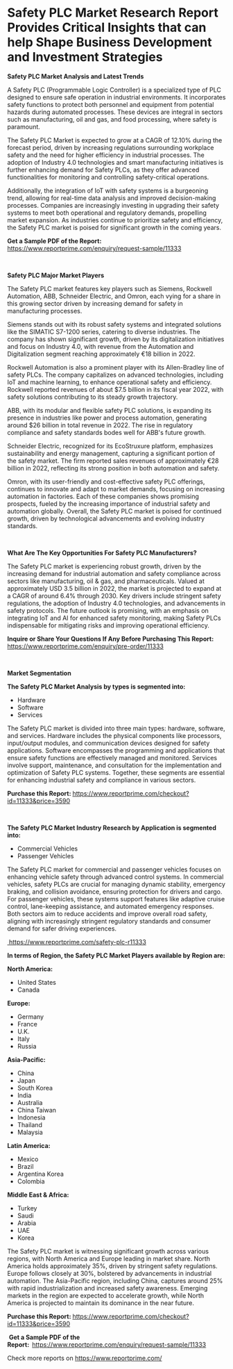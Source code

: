 <p><h1>Safety PLC Market Research Report Provides Critical Insights that can help Shape Business Development and Investment Strategies</h1></p><p><strong>Safety PLC Market Analysis and Latest Trends</strong></p>
<p><p>A Safety PLC (Programmable Logic Controller) is a specialized type of PLC designed to ensure safe operation in industrial environments. It incorporates safety functions to protect both personnel and equipment from potential hazards during automated processes. These devices are integral in sectors such as manufacturing, oil and gas, and food processing, where safety is paramount.</p><p>The Safety PLC Market is expected to grow at a CAGR of 12.10% during the forecast period, driven by increasing regulations surrounding workplace safety and the need for higher efficiency in industrial processes. The adoption of Industry 4.0 technologies and smart manufacturing initiatives is further enhancing demand for Safety PLCs, as they offer advanced functionalities for monitoring and controlling safety-critical operations.</p><p>Additionally, the integration of IoT with safety systems is a burgeoning trend, allowing for real-time data analysis and improved decision-making processes. Companies are increasingly investing in upgrading their safety systems to meet both operational and regulatory demands, propelling market expansion. As industries continue to prioritize safety and efficiency, the Safety PLC market is poised for significant growth in the coming years.</p></p>
<p><strong>Get a Sample PDF of the Report:&nbsp;</strong> <a href="https://www.reportprime.com/enquiry/request-sample/11333?utm_campaign=3172&utm_medium=2&utm_source=Github&utm_content=ia&utm_term=20032025&utm_id=safety-plc">https://www.reportprime.com/enquiry/request-sample/11333</a></p>
<p>&nbsp;</p>
<p><strong>Safety PLC Major Market Players</strong></p>
<p><p>The Safety PLC market features key players such as Siemens, Rockwell Automation, ABB, Schneider Electric, and Omron, each vying for a share in this growing sector driven by increasing demand for safety in manufacturing processes.</p><p>Siemens stands out with its robust safety systems and integrated solutions like the SIMATIC S7-1200 series, catering to diverse industries. The company has shown significant growth, driven by its digitalization initiatives and focus on Industry 4.0, with revenue from the Automation and Digitalization segment reaching approximately €18 billion in 2022.</p><p>Rockwell Automation is also a prominent player with its Allen-Bradley line of safety PLCs. The company capitalizes on advanced technologies, including IoT and machine learning, to enhance operational safety and efficiency. Rockwell reported revenues of about $7.5 billion in its fiscal year 2022, with safety solutions contributing to its steady growth trajectory.</p><p>ABB, with its modular and flexible safety PLC solutions, is expanding its presence in industries like power and process automation, generating around $26 billion in total revenue in 2022. The rise in regulatory compliance and safety standards bodes well for ABB's future growth.</p><p>Schneider Electric, recognized for its EcoStruxure platform, emphasizes sustainability and energy management, capturing a significant portion of the safety market. The firm reported sales revenues of approximately €28 billion in 2022, reflecting its strong position in both automation and safety.</p><p>Omron, with its user-friendly and cost-effective safety PLC offerings, continues to innovate and adapt to market demands, focusing on increasing automation in factories. Each of these companies shows promising prospects, fueled by the increasing importance of industrial safety and automation globally. Overall, the Safety PLC market is poised for continued growth, driven by technological advancements and evolving industry standards.</p></p>
<p>&nbsp;</p>
<p><strong>What Are The Key Opportunities For Safety PLC Manufacturers?</strong></p>
<p><p>The Safety PLC market is experiencing robust growth, driven by the increasing demand for industrial automation and safety compliance across sectors like manufacturing, oil & gas, and pharmaceuticals. Valued at approximately USD 3.5 billion in 2022, the market is projected to expand at a CAGR of around 6.4% through 2030. Key drivers include stringent safety regulations, the adoption of Industry 4.0 technologies, and advancements in safety protocols. The future outlook is promising, with an emphasis on integrating IoT and AI for enhanced safety monitoring, making Safety PLCs indispensable for mitigating risks and improving operational efficiency.</p></p>
<p><strong>Inquire or Share Your Questions If Any Before Purchasing This Report:</strong> <a href="https://www.reportprime.com/enquiry/pre-order/11333?utm_campaign=3172&utm_medium=2&utm_source=Github&utm_content=ia&utm_term=20032025&utm_id=safety-plc">https://www.reportprime.com/enquiry/pre-order/11333</a></p>
<p>&nbsp;</p>
<p><strong>Market Segmentation</strong></p>
<p><strong>The Safety PLC Market Analysis by types is segmented into:</strong></p>
<p><ul><li>Hardware</li><li>Software</li><li>Services</li></ul></p>
<p><p>The Safety PLC market is divided into three main types: hardware, software, and services. Hardware includes the physical components like processors, input/output modules, and communication devices designed for safety applications. Software encompasses the programming and applications that ensure safety functions are effectively managed and monitored. Services involve support, maintenance, and consultation for the implementation and optimization of Safety PLC systems. Together, these segments are essential for enhancing industrial safety and compliance in various sectors.</p></p>
<p><strong>Purchase this Report:&nbsp;</strong><a href="https://www.reportprime.com/checkout?id=11333&price=3590&utm_campaign=3172&utm_medium=2&utm_source=Github&utm_content=ia&utm_term=20032025&utm_id=safety-plc">https://www.reportprime.com/checkout?id=11333&price=3590</a></p>
<p>&nbsp;</p>
<p><strong>The Safety PLC Market Industry Research by Application is segmented into:</strong></p>
<p><ul><li>Commercial Vehicles</li><li>Passenger Vehicles</li></ul></p>
<p><p>The Safety PLC market for commercial and passenger vehicles focuses on enhancing vehicle safety through advanced control systems. In commercial vehicles, safety PLCs are crucial for managing dynamic stability, emergency braking, and collision avoidance, ensuring protection for drivers and cargo. For passenger vehicles, these systems support features like adaptive cruise control, lane-keeping assistance, and automated emergency responses. Both sectors aim to reduce accidents and improve overall road safety, aligning with increasingly stringent regulatory standards and consumer demand for safer driving experiences.</p></p>
<p><a href="https://www.reportprime.com/safety-plc-r11333?utm_campaign=3172&utm_medium=2&utm_source=Github&utm_content=ia&utm_term=20032025&utm_id=safety-plc">&nbsp;https://www.reportprime.com/safety-plc-r11333</a></p>
<p><strong>In terms of Region, the Safety PLC Market Players available by Region are:</strong></p>
<p>
    <p> <strong> North America: </strong>
        <ul>
            <li>United States</li>
            <li>Canada</li>
        </ul>
        </p> 
    <p> <strong> Europe: </strong>
        <ul>
            <li>Germany</li>
            <li>France</li>
            <li>U.K.</li>
            <li>Italy</li>
            <li>Russia</li>
        </ul>
        </p> 
    <p> <strong> Asia-Pacific: </strong>
        <ul>
            <li>China</li>
            <li>Japan</li>
            <li>South Korea</li>
            <li>India</li>
            <li>Australia</li>
            <li>China Taiwan</li>
            <li>Indonesia</li>
            <li>Thailand</li>
            <li>Malaysia</li>
        </ul>
        </p> 
    <p> <strong> Latin America: </strong>
        <ul>
            <li>Mexico</li>
            <li>Brazil</li>
            <li>Argentina Korea</li>
            <li>Colombia</li>
        </ul>
        </p> 
    <p> <strong> Middle East & Africa: </strong>
        <ul>
            <li>Turkey</li>
            <li>Saudi</li>
            <li>Arabia</li>
            <li>UAE</li>
            <li>Korea</li>
        </ul>
    </p>
    </p>
<p><p>The Safety PLC market is witnessing significant growth across various regions, with North America and Europe leading in market share. North America holds approximately 35%, driven by stringent safety regulations. Europe follows closely at 30%, bolstered by advancements in industrial automation. The Asia-Pacific region, including China, captures around 25% with rapid industrialization and increased safety awareness. Emerging markets in the region are expected to accelerate growth, while North America is projected to maintain its dominance in the near future.</p></p>
<p><strong>Purchase this Report: </strong><a href="https://www.reportprime.com/checkout?id=11333&price=3590&utm_campaign=3172&utm_medium=2&utm_source=Github&utm_content=ia&utm_term=20032025&utm_id=safety-plc">https://www.reportprime.com/checkout?id=11333&price=3590</a></p>
<p>&nbsp;<strong>Get a Sample PDF of the Report:&nbsp;&nbsp;</strong><a href="https://www.reportprime.com/enquiry/request-sample/11333?utm_campaign=3172&utm_medium=2&utm_source=Github&utm_content=ia&utm_term=20032025&utm_id=safety-plc">https://www.reportprime.com/enquiry/request-sample/11333</a></p>
<p><strong></strong></p>
<p>Check more reports on <a href="https://www.reportprime.com/?utm_campaign=3172&utm_medium=2&utm_source=Github&utm_content=ia&utm_term=20032025&utm_id=safety-plc">https://www.reportprime.com/</a></p>